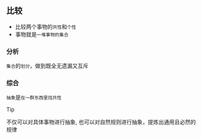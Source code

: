 ## 比较

- 比较两个事物的`共性`和`个性`
- 事物就是`一堆事物的集合`

### 分析

`集合`的`划分`，做到既全无遗漏又互斥

### 综合

`抽象`是`在一群东西里找共性`

> [!TIP]
> 不仅可以对具体事物进行抽象, 也可以对自然规则进行抽象，提炼出通用且必然的规律
